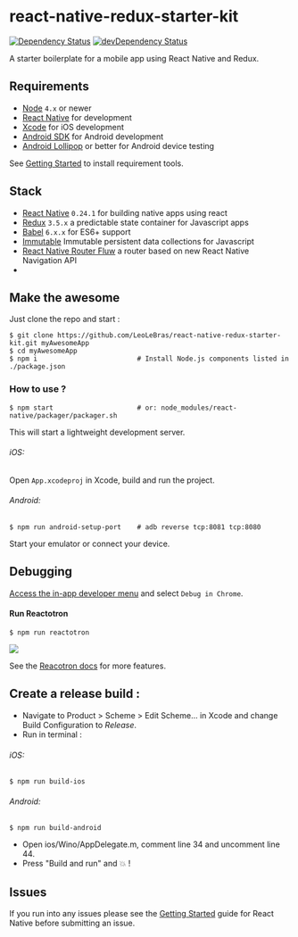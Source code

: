# react-native-redux-starter-kit
[![Dependency Status](https://david-dm.org/LeoLeBras/react-native-redux-starter-kit.svg?style=flat)](https://david-dm.org/LeoLeBras/react-native-redux-starter-kit)
[![devDependency Status](https://david-dm.org/LeoLeBras/react-native-redux-starter-kit/dev-status.svg?style=flat)](https://david-dm.org/LeoLeBras/react-native-redux-starter-kit#info=devDependencies)

A starter boilerplate for a mobile app using React Native and Redux.

## Requirements
- [Node](https://nodejs.org) `4.x` or newer
- [React Native](http://facebook.github.io/react-native/docs/getting-started.html) for development
- [Xcode](https://developer.apple.com/xcode/) for iOS development
- [Android SDK](https://developer.android.com/sdk/) for Android development
- [Android Lollipop](https://www.android.com/versions/lollipop-5-0/) or better for Android device testing

See [Getting Started](https://facebook.github.io/react-native/docs/getting-started.html) to install requirement tools.

## Stack
- [React Native](https://facebook.github.io/react-native/) `0.24.1` for building native apps using react
- [Redux](http://rackt.github.io/redux/index.html) `3.5.x` a predictable state container for Javascript apps
- [Babel](http://babeljs.io/) `6.x.x` for ES6+ support
- [Immutable](https://facebook.github.io/immutable-js/) Immutable persistent data collections for Javascript
- [React Native Router Fluw](https://github.com/aksonov/react-native-router-flux) a router based on new React Native Navigation API
-
## Make the awesome
Just clone the repo
and start :
```shell
$ git clone https://github.com/LeoLeBras/react-native-redux-starter-kit.git myAwesomeApp
$ cd myAwesomeApp
$ npm i                         # Install Node.js components listed in ./package.json
```

### How to use ?
```shell
$ npm start                     # or: node_modules/react-native/packager/packager.sh
```
This will start a lightweight development server.

###### iOS:
Open `App.xcodeproj` in Xcode, build and run the project.

###### Android:
```shell
$ npm run android-setup-port    # adb reverse tcp:8081 tcp:8080
```
Start your emulator or connect your device.

## Debugging
[Access the in-app developer menu](https://facebook.github.io/react-native/docs/debugging.html) and select ``Debug in Chrome``.

#### Run Reactotron
```shell
$ npm run reactotron
```

![](https://github.com/skellock/reactotron/blob/master/images/Reactotron.gif)

See the [Reacotron docs](https://github.com/skellock/reactotron) for more features.

## Create a release build :
* Navigate to Product > Scheme > Edit Scheme... in Xcode and change Build Configuration to *Release*.
* Run in terminal :

###### iOS:
```shell
$ npm run build-ios
```
###### Android:
```shell
$ npm run build-android
```

* Open ios/Wino/AppDelegate.m, comment line 34 and uncomment line 44.
* Press "Build and run" and :boom: !

## Issues
If you run into any issues please see the [Getting Started](http://facebook.github.io/react-native/docs/getting-started.html) guide for React Native before submitting an issue.
